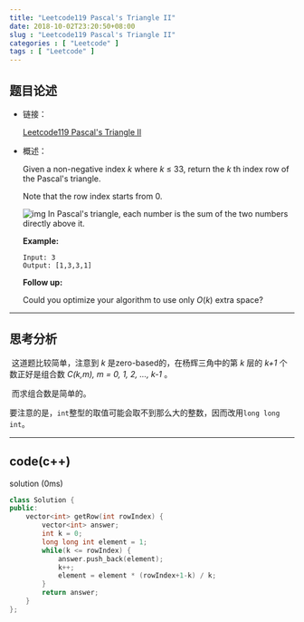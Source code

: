 ```yaml
---
title: "Leetcode119 Pascal's Triangle II"
date: 2018-10-02T23:20:50+08:00
slug : "Leetcode119 Pascal's Triangle II"
categories : [ "Leetcode" ]
tags : [ "Leetcode" ]
---
```


## 题目论述

- 链接：

  [Leetcode119 Pascal's Triangle II](https://leetcode.com/problems/pascals-triangle-ii/description/)

- 概述：

  Given a non-negative index *k* where *k* ≤ 33, return the *k* th index row of the Pascal's triangle.

  Note that the row index starts from 0.

  ![img](https://upload.wikimedia.org/wikipedia/commons/0/0d/PascalTriangleAnimated2.gif)
  In Pascal's triangle, each number is the sum of the two numbers directly above it.

  **Example:**

  ```
  Input: 3
  Output: [1,3,3,1]
  ```

  **Follow up:**

  Could you optimize your algorithm to use only *O*(*k*) extra space?

***


## 思考分析

​	这道题比较简单，注意到 *k* 是zero-based的，在杨辉三角中的第 *k* 层的 *k+1* 个数正好是组合数 *C(k,m),	m = 0, 1, 2, …, k-1* 。

​	而求组合数是简单的。

​	要注意的是，`int`整型的取值可能会取不到那么大的整数，因而改用`long long int`。

------

## code(c++)

solution (0ms)

```c++
class Solution {
public:
    vector<int> getRow(int rowIndex) {
        vector<int> answer;
        int k = 0;
        long long int element = 1;
        while(k <= rowIndex) {
            answer.push_back(element);
            k++;
            element = element * (rowIndex+1-k) / k;
        }
        return answer;
    }
};
```

